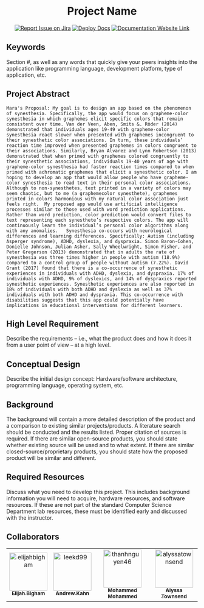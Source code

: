 <div align="center">

# Project Name
[![Report Issue on Jira](https://img.shields.io/badge/Report%20Issues-Jira-0052CC?style=flat&logo=jira-software)](https://temple-cis-projects-in-cs.atlassian.net/jira/software/c/projects/DT/issues)
[![Deploy Docs](https://github.com/ApplebaumIan/tu-cis-4398-docs-template/actions/workflows/deploy.yml/badge.svg)](https://github.com/ApplebaumIan/tu-cis-4398-docs-template/actions/workflows/deploy.yml)
[![Documentation Website Link](https://img.shields.io/badge/-Documentation%20Website-brightgreen)](https://applebaumian.github.io/tu-cis-4398-docs-template/)


</div>


## Keywords

Section #, as well as any words that quickly give your peers insights into the application like programming language, development platform, type of application, etc.

## Project Abstract

    Mara's Proposal: My goal is to design an app based on the phenomenon of synesthesia. Specifically, the app would focus on grapheme-color synesthesia in which graphemes elicit specific colors that remain consistent over time. Van der Veen, Aben, Smits &. Röder (2014) demonstrated that individuals ages 19-49 with grapheme-color synesthesia react slower when presented with graphemes incongruent to their synesthetic color associations. In turn, these individuals’ reaction time improved when presented graphemes in colors congruent to their associations. Similarly, Bryan Alvarez and Lynn Robertson (2013) demonstrated that when primed with graphemes colored congruently to their synesthetic associations, individuals 19-40 years of age with grapheme-color synesthesia had faster reaction times compared to when primed with achromatic graphemes that elicit a synesthetic color. I am hoping to develop an app that would allow people who have grapheme-color synesthesia to read text in their personal color associations. Although to non-synesthetes, text printed in a variety of colors may seem chaotic, but to me (a graphemecolor synesthete), graphemes printed in colors harmonious with my natural color association just feels right.  My proposed app would use artificial intelligence processes similar to those used with word prediction applications. Rather than word prediction, color prediction would convert files to text representing each synesthete’s respective colors. The app will continuously learn the individual’s personal color algorithms along with any anomalies.   Synesthesia co-occurs with neurological differences and learning differences. Specifically: Autism (including Asperger syndrome), ADHD, dyslexia, and dyspraxia. Simon Baron-Cohen, Donielle Johnson, Julian Asher, Sally Wheelwright, Simon Fisher, and Peter Gregerson (2013) demonstrated that in adults the rate of synesthesia was three times higher in people with autism (18.9%) compared to a control group of people without autism (7.22%). David Grant (2017) found that there is a co-occurrence of synesthetic experiences in individuals with ADHD, dyslexia, and dyspraxia. 17% of individuals with ADHD, 9% of dyslexics, and 14% of dyspraxics reported synesthetic experiences. Synesthetic experiences are also reported in 18% of individuals with both ADHD and dyslexia as well as 37% individuals with both ADHD and dyspraxia. This co-occurrence with disabilities suggests that this app could potentially have implications in educational interventions for different learners. 

## High Level Requirement

Describe the requirements – i.e., what the product does and how it does it from a user point of view – at a high level.

## Conceptual Design

Describe the initial design concept: Hardware/software architecture, programming language, operating system, etc.

## Background

The background will contain a more detailed description of the product and a comparison to existing similar projects/products. A literature search should be conducted and the results listed. Proper citation of sources is required. If there are similar open-source products, you should state whether existing source will be used and to what extent. If there are similar closed-source/proprietary products, you should state how the proposed product will be similar and different.

## Required Resources

Discuss what you need to develop this project. This includes background information you will need to acquire, hardware resources, and software resources. If these are not part of the standard Computer Science Department lab resources, these must be identified early and discussed with the instructor.

## Collaborators

[//]: # ( readme: collaborators -start )
<table>
<tr>
    <td align="center">
        <a href="https://github.com/elijahbigham">
            <img src="https://avatars.githubusercontent.com/u/40969165?v=4" width="100;" alt="elijahbigham"/>
            <br />
            <sub><b>Elijah Bigham</b></sub>
        </a>
    </td>
    <td align="center">
        <a href="https://github.com/leekd99">
            <img src="https://avatars.githubusercontent.com/u/32583417?v=4" width="100;" alt="leekd99"/>
            <br />
            <sub><b>Andrew Kahn</b></sub>
        </a>
    </td>
    <td align="center">
        <a href="https://github.com/thanhnguyen46">
            <img src="https://avatars.githubusercontent.com/u/60533187?v=4" width="100;" alt="thanhnguyen46"/>
            <br />
            <sub><b>Mohammed Mohammed</b></sub>
        </a>
    </td>
        <td align="center">
        <a href="https://github.com/alyssatownsend">
            <img src="https://avatars.githubusercontent.com/u/70662763?v=4"width="100;" alt="alyssatownsend"/>
            <br />
            <sub><b>Alyssa Townsend</b></sub>
        </a>
    </td>
   </tr>
</table>

[//]: # ( readme: collaborators -end )
